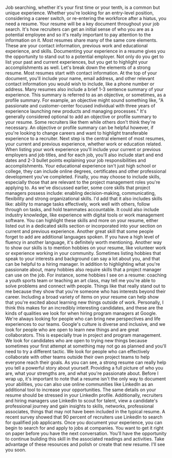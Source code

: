 Job searching, whether it's your first time or your tenth, is a common but
unique experience. Whether you're looking for an entry-level position,
considering a career switch, or re-entering the workforce after a hiatus, you
need a resume. Your resume will be a key document throughout your job search.
It's how recruiters can get an initial sense of who you are as a potential
employee and so it's really important to pay attention to the information on it.
Most resumes share many of the same core elements. These are your contact
information, previous work and educational experience, and skills. Documenting
your experience in a resume gives you the opportunity to stand out to a
potential employer. Not only do you get to list your past and current
experiences, but you get to highlight your accomplishments as well. Let's break
down the elements of a strong resume. Most resumes start with contact
information. At the top of your document, you'll include your name, email
address, and other relevant contact information you would wish to include, like
a phone number or address. Many resumes also include a brief 1-3 sentence
summary of your experience. This summary is referred to as an objective, or
sometimes, as a profile summary. For example, an objective might sound something
like, "A passionate and customer-center focused individual with three years of
experience launching new products and managing processes." It's generally
considered optional to add an objective or profile summary to your resume. Some
recruiters like them while others don't think they're necessary. An objective or
profile summary can be helpful however, if you're looking to change careers and
want to highlight transferable experience to a recruiter. Next step is the
central element of most resumes, your current and previous experience, whether
work or education related. When listing your work experience you'll include your
current or previous employers and job titles, and for each job, you'll also
include start and end dates and 2-3 bullet points explaining your job
responsibilities and accomplishments. Your educational experience isn't just
high school or college, they can include online degrees, certificates and other
professional development you've completed. Finally, you may choose to include
skills, especially those that are relevant to the project management roles
you're applying to. As we've discussed earlier, some core skills that project
managers possess include: enabling decision-making, communicating, flexibility
and strong organizational skills. I'd add that it also includes skills like:
ability to manage tasks effectively, work well with others, follow through on
tasks, and hold teammates accountable. It could also include industry knowledge,
like experience with digital tools or work management software. You can
highlight these skills and more on your resume, either listed out in a dedicated
skills section or incorporated into your section on current and previous
experience. Another great skill that some people forget to add are additional
languages spoken. If you have a high level of fluency in another language, it's
definitely worth mentioning. Another way to show our skills is to mention
hobbies on your resume, like volunteer work or experience working in your
community. Sometimes listing hobbies that speak to your interests and background
can say a lot about you, and that can be helpful to a hiring manager. In
addition to highlighting what you're passionate about, many hobbies also require
skills that a project manager can use on the job. For instance, some hobbies I
see on a resume: coaching a youth sports team or teaching an art class, may tell
me you're able to solve problems and connect with people. Things like that
really stand out to me because they show that you're someone who has interests
beyond their career. Including a broad variety of items on your resume can help
show that you're excited about learning new things outside of work. Personally,
I think this makes for an incredibly interesting candidates, and these are the
kinds of qualities we look for when hiring program managers at Google. We're
always looking for people who can bring new perspectives and life experiences to
our teams. Google's culture is diverse and inclusive, and we look for people who
are open to learn new things and are great collaborators. This is especially
true in project and program management. We look for candidates who are open to
trying new things because sometimes your first attempt at something may not go
as planned and you'll need to try a different tactic. We look for people who can
effectively collaborate with other teams outside their own project teams to help
everyone reach their goals. As you can see, a strong resume can really help you
tell a powerful story about yourself. Providing a full picture of who you are,
what your strengths are, and what you're passionate about. Before I wrap up,
it's important to note that a resume isn't the only way to document your
abilities, you can also use online communities like LinkedIn as an additional
tool to increase your opportunities. The same details on your resume should be
stressed in your LinkedIn profile. Additionally, recruiters and hiring managers
use LinkedIn to scout for talent, view a candidate's professional journey and
gain insights to skills, networks, professional associates, things that may not
have been included in the typical resume. A recent survey showed that 90 percent
of recruiters use LinkedIn to search for qualified job applicants. Once you
document your experience, you can begin to search for and apply to jobs at
companies. You want to get it right on paper before you have the next
conversation. You'll have the opportunity to continue building this skill in the
associated readings and activities. Take advantage of these resources and polish
or create that new resume.  I'll see you soon.